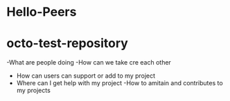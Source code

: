 # Hello-Peers
# octo-test-repository
-What are people doing
-How can we take cre each other
- How can users can support or add to my project
- Where can I get help with my project
-How to amitain and contributes to my projects
